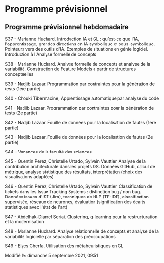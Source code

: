 #	Programme prévisionnel

##	Programme prévisionnel hebdomadaire

S37 - Marianne Huchard. Introduction IA et GL : qu’est-ce que l’IA, l'apprentissage, grandes directions en IA symbolique et sous-symbolique. Pointeurs vers des outils d'IA. Exemples de situations en génie logiciel. Introduction à l'Analyse formelle de concepts

S38 - Marianne Huchard. Analyse formelle de concepts et analyse de la variabilité. Construction de Feature Models à partir de structures conceptuelles

S39 - Nadjib Lazaar. Programmation par contraintes pour la génération de tests (1ere partie)

S40 - Chouki Tibermacine, Apprentissage automatique par analyse du code

S41 - Nadjib Lazaar. Programmation par contraintes pour la génération de tests (2e partie)

S42 - Nadjib Lazaar. Fouille de données pour la localisation de fautes (1ere partie)

S43 - Nadjib Lazaar. Fouille de données pour la localisation de fautes (2e partie)

S44 – Vacances de la faculté des sciences

S45 - Quentin Perez, Christelle Urtado, Sylvain Vauttier. Analyse de la contribution architecturale dans les projets OS. Données GitHub, calcul de métrique, analyse statistique des résultats, interprétation (choix des visualisations adaptées)

S46 -  Quentin Perez, Christelle Urtado, Sylvain Vauttier. Classification de tickets dans les Issue Tracking Systems : distinction bug / non bug. Données issues d'IST (Jira), techniques de NLP (TF-IDF), classification supervisée, réseaux de neurones, évaluation (signification des écarts statistiques avec l'état de l'art)

S47 - Abdelhak-Djamel Seriai. Clustering, q-learning pour la restructuration et la modernisation

S48 - Marianne Huchard. Analyse relationnelle de concepts et analyse de la variabilité logicielle par séparation des préoccupations

S49 - Elyes Cherfa. Utilisation des métaheuristiques en GL


Modifié le: dimanche 5 septembre 2021, 09:51